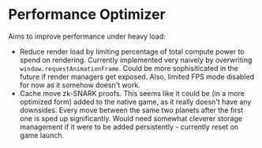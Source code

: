# Performance Optimizer

Aims to improve performance under heavy load:

* Reduce render load by limiting percentage of total compute power to spend on rendering. Currently implemented very naively by overwriting `window.requestAnimationFrame`. Could be more sophisiticated in the future if render managers get exposed. Also, limited FPS mode disabled for now as it somehow doesn't work.
* Cache move zk-SNARK proofs. This seems like it could be (in a more optimized form) added to the native game, as it really doesn't have any downsides. Every move between the same two planets after the first one is sped up significantly. Would need somewhat cleverer storage management if it were to be added persistently - currently reset on game launch.
